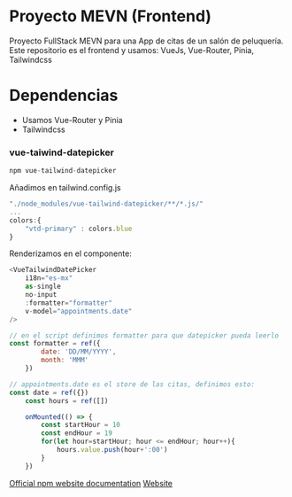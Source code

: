 # Proyecto MEVN (Frontend)
Proyecto FullStack MEVN para una App de citas de un salón de peluquería. Este repositorio es el frontend y usamos: VueJs, Vue-Router, Pinia, Tailwindcss

# Dependencias
- Usamos Vue-Router y Pinia
- Tailwindcss
  
### vue-taiwind-datepicker
  
```javascript
npm vue-tailwind-datepicker
```
Añadimos en tailwind.config.js
```javascript
"./node_modules/vue-tailwind-datepicker/**/*.js/"
...
colors:{
    "vtd-primary" : colors.blue
}
```
Renderizamos en el componente:
```javascript
<VueTailwindDatePicker
    i18n="es-mx"
    as-single
    no-input
    :formatter="formatter"
    v-model="appointments.date"
/>

// en el script definimos formatter para que datepicker pueda leerlo
const formatter = ref({
        date: 'DD/MM/YYYY',
        month: 'MMM'
    })

// appointments.date es el store de las citas, definimos esto:
const date = ref({})
    const hours = ref([])

    onMounted(() => {
        const startHour = 10
        const endHour = 19
        for(let hour=startHour; hour <= endHour; hour++){
            hours.value.push(hour+':00')
        }
    })
```
[Official npm website documentation](https://www.npmjs.com/package/vue-tailwind-datepicker)
[Website](https://vue-tailwind-datepicker.com/theming-options.html)